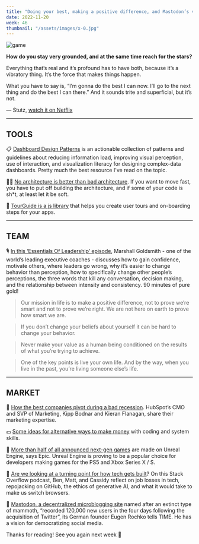 ```yaml
---
title: "Doing your best, making a positive difference, and Mastodon’s vision"
date: 2022-11-20
week: 46
thumbnail: "/assets/images/x-0.jpg"
---
```


![game](/assets/images/x-0.jpg)

**How do you stay very grounded, and at the same time reach for the stars?**

Everything that’s real and it’s profound has to have both, because it’s a vibratory thing. It’s the force that makes things happen. 

What you have to say is, “I’m gonna do the best I can now. I’ll go to the next thing and do the best I can there.” And it sounds trite and superficial, but it’s not. 

— Stutz, [watch it on Netflix](https://www.netflix.com/browse?jbv=81387962)

---

## TOOLS

📋 [Dashboard Design Patterns](https://dashboarddesignpatterns.github.io/) is an actionable collection of patterns and guidelines about reducing information load, improving visual perception, use of interaction, and visualization literacy for designing complex-data dashboards. Pretty much the best resource I've read on the topic.

👨‍💻 [No architecture is better than bad architecture](https://rogovoy.me/blog/no-architecture?utm_source=makersmansion). If you want to move fast, you have to put off building the architecture, and if some of your code is sh\*t, at least let it be soft.

🖖 [TourGuide is a js library](https://github.com/sjmc11/tourguide-js) that helps you create user tours and on-boarding steps for your apps.

---

## TEAM

🎙️ [In this ‘Essentials Of Leadership’ episode](https://www.youtube.com/watch?v=LFhyL4pqqc8), Marshall Goldsmith - one of the world’s leading executive coaches - discusses how to gain confidence, motivate others, where leaders go wrong, why it’s easier to change behavior than perception, how to specifically change other people’s perceptions, the three words that kill any conversation, decision making, and the relationship between intensity and consistency. 90 minutes of pure gold!

> Our mission in life is to make a positive difference, not to prove we’re smart and not to prove we’re right. We are not here on earth to prove how smart we are.

> If you don’t change your beliefs about yourself it can be hard to change your behavior.

> Never make your value as a human being conditioned on the results of what you’re trying to achieve. 

> One of the key points is live your own life. And by the way, when you live in the past, you’re living someone else’s life.

---

## MARKET

🎥 [How the best companies pivot during a bad recession](https://www.youtube.com/watch?v=MTypPo4T6t0). HubSpot’s CMO and SVP of Marketing, Kipp Bodnar and Kieran Flanagan, share their marketing expertise.

💶 [Some ideas for alternative ways to make money](https://news.ycombinator.com/item?id=33619650) with coding and system skills.

👾 [More than half of all announced next-gen games](https://www.theverge.com/2022/11/15/23454055/epic-games-unreal-engine-ps5-xbox-series-x-s-next-gen-game) are made on Unreal Engine, says Epic. Unreal Engine is proving to be a popular choice for developers making games for the PS5 and Xbox Series X / S.

👀 [Are we looking at a turning point for how tech gets built](https://stackoverflow.blog/2022/11/11/another-hard-week-of-layoffs-in-tech-ep-505/)? On this Stack Overflow podcast, Ben, Matt, and Cassidy reflect on job losses in tech, repojacking on GitHub, the ethics of generative AI, and what it would take to make us switch browsers.

🧐 [Mastodon, a decentralized microblogging site](https://time.com/6229230/mastodon-eugen-rochko-interview/) named after an extinct type of mammoth, “recorded 120,000 new users in the four days following the acquisition of Twitter”, its German founder Eugen Rochko tells TIME. He has a vision for democratizing social media.

Thanks for reading! See you again next week 🫶